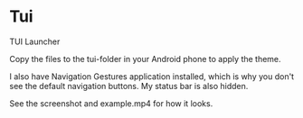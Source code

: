 # Tui
TUI Launcher 

Copy the files to the tui-folder in your Android phone to apply the theme.

I also have Navigation Gestures application installed, which is why you don't see the default navigation buttons. 
My status bar is also hidden.

See the screenshot and example.mp4 for how it looks.
